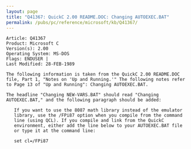 ```yaml
---
layout: page
title: "Q41367: QuickC 2.00 README.DOC: Changing AUTOEXEC.BAT"
permalink: /pubs/pc/reference/microsoft/kb/Q41367/
---
```


	Article: Q41367
	Product: Microsoft C
	Version(s): 2.00
	Operating System: MS-DOS
	Flags: ENDUSER |
	Last Modified: 28-FEB-1989
	
	The following information is taken from the QuickC 2.00 README.DOC
	file, Part 1, "Notes on 'Up and Running.'" The following notes refer
	to Page 13 of "Up and Running": Changing AUTOEXEC.BAT.
	
	The headline "Changing NEW-VARS.BAT" should read "Changing
	AUTOEXEC.BAT," and the following paragraph should be added:
	
	   If you want to use the 8087 math library instead of the emulator
	   library, use the /FPi87 option when you compile from the command
	   line (using QCL). If you compile and link from the QuickC
	   environment, either add the line below to your AUTOEXEC.BAT file
	   or type it at the command line:
	
	   set cl=/FPi87
